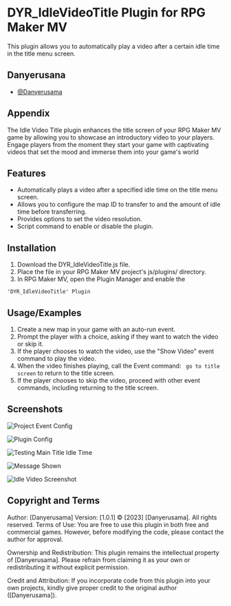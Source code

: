 
# DYR_IdleVideoTitle Plugin for RPG Maker MV

This plugin allows you to automatically play a video after a certain idle time in the title menu screen.
## Danyerusana

- [@Danyerusama](https://www.github.com/danyerusama)


## Appendix

The Idle Video Title plugin enhances the title screen of your RPG Maker MV game by allowing you to showcase an introductory video to your players. Engage players from the moment they start your game with captivating videos that set the mood and immerse them into your game's world

## Features

- Automatically plays a video after a specified idle time on the title menu screen.
- Allows you to configure the map ID to transfer to and the amount of idle time before transferring.
- Provides options to set the video resolution.
- Script command to enable or disable the plugin.


## Installation

1. Download the DYR_IdleVideoTitle.js file.
2. Place the file in your RPG Maker MV project's js/plugins/ directory.
3. In RPG Maker MV, open the Plugin Manager and enable the 
``` 
'DYR_IdleVideoTitle' Plugin

```
    
## Usage/Examples

1. Create a new map in your game with an auto-run event.
2. Prompt the player with a choice, asking if they want to watch the video or skip it.
3. If the player chooses to watch the video, use the "Show Video" event command to play the video.
4. When the video finishes playing, call the Event command: ``` go to title screen``` to return to the title screen.
5. If the player chooses to skip the video, proceed with other event commands, including returning to the title screen.


## Screenshots

![Project Event Config](https://drive.google.com/file/d/1Jsj3lMwtM60T4Xy7v2QZ9FJY97oCVQ7w/view?usp=drive_link)

![Plugin Config](https://drive.google.com/file/d/136sbuQo_Siy7VoauyCOxO5v8llH96uiX/view?usp=drive_link)

![Testing Main Title Idle Time](https://drive.google.com/file/d/18hJSV8XToR8n_KgPUo24aE8pu65URgJK/view?usp=drive_link)

![Message Shown](https://drive.google.com/file/d/1q8OOg2_nqO87kUsDoqk_K6mwTaaMtf3-/view?usp=drive_link)

![Idle Video Screenshot](https://drive.google.com/file/d/1QjYRK02THgww16oSXWAldyluF5302XPC/view?usp=drive_link)


## Copyright and Terms
Author: [Danyerusama] Version: [1.0.1] © [2023] [Danyerusama]. All rights reserved. Terms of Use: You are free to use this plugin in both free and commercial games. However, before modifying the code, please contact the author for approval.

Ownership and Redistribution: This plugin remains the intellectual property of [Danyerusama]. Please refrain from claiming it as your own or redistributing it without explicit permission.

Credit and Attribution: If you incorporate code from this plugin into your own projects, kindly give proper credit to the original author ([Danyerusama]).
